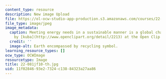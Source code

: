 ```yaml
---
content_type: resource
description: New image Upload
file: https://ol-ocw-studio-app-production.s3.amazonaws.com/courses/22-081j-introduction-to-sustainable-energy-fall-2010/11f0284693e27324c13884323a27aa86_22-081jf10-th.jpg
file_type: image/jpeg
image_metadata:
  caption: Meeting energy needs in a sustainable manner is a global challenge. (Image
    by [kuba](http://www.openclipart.org/detail/2213) at the Open Clip Art Library.)
  credit: ''
  image-alt: Earth encompassed by recycling symbol.
learning_resource_types: []
ocw_type: OCWImage
resourcetype: Image
title: 22-081jf10-th.jpg
uid: 11f02846-93e2-7324-c138-84323a27aa86
---
```

